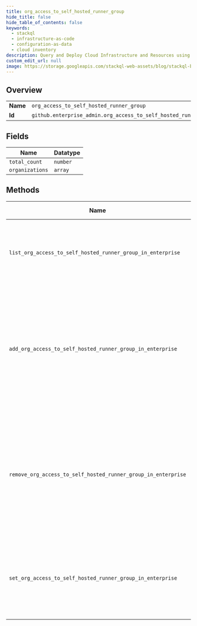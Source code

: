 ```yaml
---
title: org_access_to_self_hosted_runner_group
hide_title: false
hide_table_of_contents: false
keywords:
  - stackql
  - infrastructure-as-code
  - configuration-as-data
  - cloud inventory
description: Query and Deploy Cloud Infrastructure and Resources using SQL
custom_edit_url: null
image: https://storage.googleapis.com/stackql-web-assets/blog/stackql-blog-post-featured-image.png
---
```

  
    

## Overview
<table><tbody>
<tr><td><b>Name</b></td><td><code>org_access_to_self_hosted_runner_group</code></td></tr>
<tr><td><b>Id</b></td><td><code>github.enterprise_admin.org_access_to_self_hosted_runner_group</code></td></tr>
</tbody></table>

## Fields
| Name | Datatype |
| ---- | -------- |
| `total_count` | `number` |
| `organizations` | `array` |
## Methods
| Name | Accessible by | Required Params | Description |
| ---- | ------------- | --------------- | ----------- |
| `list_org_access_to_self_hosted_runner_group_in_enterprise` | `SELECT` | `enterprise, runner_group_id` | Lists the organizations with access to a self-hosted runner group.<br /><br />You must authenticate using an access token with the `manage_runners:enterprise` scope to use this endpoint. |
| `add_org_access_to_self_hosted_runner_group_in_enterprise` | `INSERT` | `enterprise, org_id, runner_group_id` | Adds an organization to the list of selected organizations that can access a self-hosted runner group. The runner group must have `visibility` set to `selected`. For more information, see "[Create a self-hosted runner group for an enterprise](#create-a-self-hosted-runner-group-for-an-enterprise)."<br /><br />You must authenticate using an access token with the `manage_runners:enterprise` scope to use this endpoint. |
| `remove_org_access_to_self_hosted_runner_group_in_enterprise` | `DELETE` | `enterprise, org_id, runner_group_id` | Removes an organization from the list of selected organizations that can access a self-hosted runner group. The runner group must have `visibility` set to `selected`. For more information, see "[Create a self-hosted runner group for an enterprise](#create-a-self-hosted-runner-group-for-an-enterprise)."<br /><br />You must authenticate using an access token with the `manage_runners:enterprise` scope to use this endpoint. |
| `set_org_access_to_self_hosted_runner_group_in_enterprise` | `EXEC` | `enterprise, runner_group_id, data__selected_organization_ids` | Replaces the list of organizations that have access to a self-hosted runner configured in an enterprise.<br /><br />You must authenticate using an access token with the `manage_runners:enterprise` scope to use this endpoint. |
